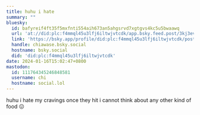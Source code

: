 ```yaml
---
title: huhu i hate
summary: ""
bluesky:
  id: bafyreif4ft35f5mxfnti554aih673an5ahgsrvd7xgtgvs4kc5u5bwaawq
  url: 'at://did:plc:f4mmql45u3lfj6iltwjvtcdk/app.bsky.feed.post/3kj3evybddu2t'
  link: 'https://bsky.app/profile/did:plc:f4mmql45u3lfj6iltwjvtcdk/post/3kj3evybddu2t'
  handle: chiawase.bsky.social
  hostname: bsky.social
  did: 'did:plc:f4mmql45u3lfj6iltwjvtcdk'
date: 2024-01-16T15:02:47+0800
mastodon:
  id: 111764345246848581
  username: chi
  hostname: social.lol
---
```


huhu i hate my cravings once they hit i cannot think about any other kind of food 😖

